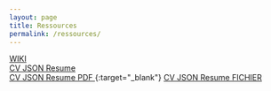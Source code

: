```yaml
---
layout: page
title: Ressources
permalink: /ressources/
---
```


<style>
nom { color: #000000; font-size: 3em; font-weight: bold; text-align: center; }
r { color: Red }
o { color: Orange }
g { color: Green }
b { color: #0969DA ;font-size: 2em;}
</style>


[WIKI][marmitswiki]  
[CV JSON Resume ][cv]  
[CV JSON Resume PDF ][cvpdf]{:target="_blank"}
[CV JSON Resume FICHIER ][cvjson]  


[cv]:      https://marmits.github.io/cv/
[cvpdf]:      https://marmits.github.io/cv/resume.pdf
[cvjson]:      https://marmits.github.io/cv/resume.json
[marmitswiki]:      https://marmits.com/wikion
